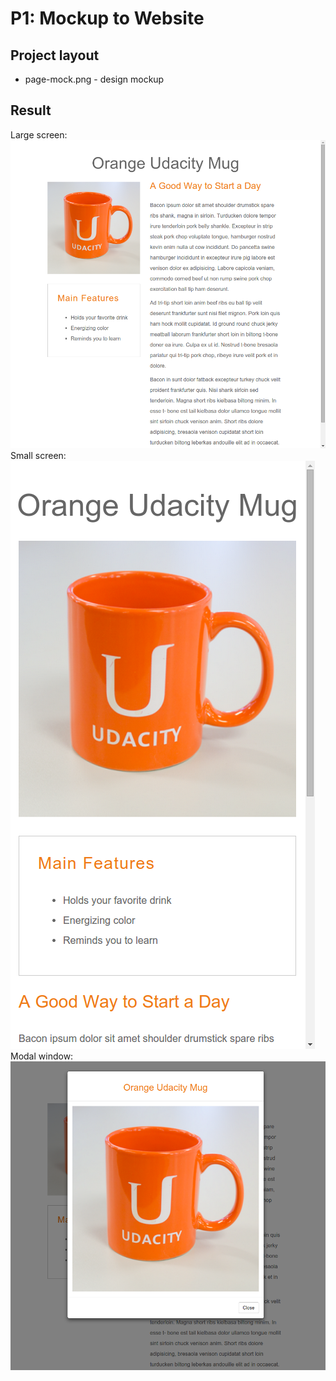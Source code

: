 # P1: Mockup to Website

## Project layout

* page-mock.png - design mockup

## Result

Large screen:  
![img1](/images/img1.png "Large screen")  
Small screen:  
![img2](/images/img2.png "Small screen")  
Modal window:  
![img3](/images/img3.png "Modal window")
